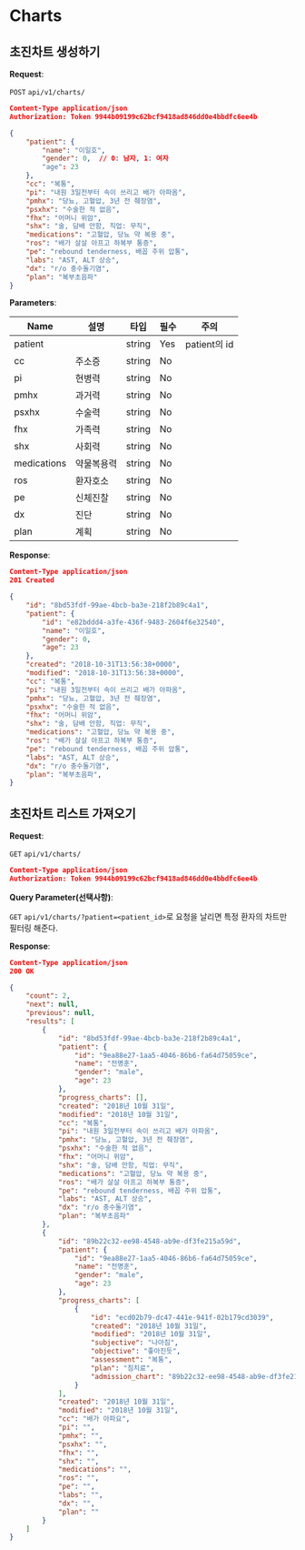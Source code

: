 # Charts

## 초진차트 생성하기

**Request**:

`POST` `api/v1/charts/`
```json
Content-Type application/json
Authorization: Token 9944b09199c62bcf9418ad846dd0e4bbdfc6ee4b

{
    "patient": {
        "name": "이일호",
        "gender": 0,  // 0: 남자, 1: 여자
        "age": 23
    },
    "cc": "복통",
    "pi": "내원 3일전부터 속이 쓰리고 배가 아파옴",
    "pmhx": "당뇨, 고혈압, 3년 전 췌장염",
    "psxhx": "수술한 적 없음",
    "fhx": "어머니 위암",
    "shx": "술, 담배 안함, 직업: 무직",
    "medications": "고혈압, 당뇨 약 복용 중",
    "ros": "배가 살살 아프고 하복부 통증",
    "pe": "rebound tenderness, 배꼽 주위 압통",
    "labs": "AST, ALT 상승",
    "dx": "r/o 충수돌기염",
    "plan": "복부초음파"
}
```

**Parameters**:

Name       | 설명      | 타입   | 필수 | 주의
-----------|-----------|--------|------|------------
patient    |           | string | Yes  | patient의 id
cc         | 주소증    | string | No   | 
pi         | 현병력    | string | No   | 
pmhx       | 과거력    | string | No   | 
psxhx      | 수술력    | string | No   | 
fhx        | 가족력    | string | No   | 
shx        | 사회력    | string | No   | 
medications| 약물복용력| string | No   | 
ros        | 환자호소  | string | No   | 
pe         | 신체진찰  | string | No   | 
dx         | 진단      | string | No   | 
plan       | 계획      | string | No   | 

**Response**:

```json
Content-Type application/json
201 Created

{
    "id": "8bd53fdf-99ae-4bcb-ba3e-218f2b89c4a1",
    "patient": {
        "id": "e82bddd4-a3fe-436f-9483-2604f6e32540",
        "name": "이일호",
        "gender": 0,
        "age": 23
    },
    "created": "2018-10-31T13:56:38+0000",
    "modified": "2018-10-31T13:56:38+0000",
    "cc": "복통",
    "pi": "내원 3일전부터 속이 쓰리고 배가 아파옴",
    "pmhx": "당뇨, 고혈압, 3년 전 췌장염",
    "psxhx": "수술한 적 없음",
    "fhx": "어머니 위암",
    "shx": "술, 담배 안함, 직업: 무직",
    "medications": "고혈압, 당뇨 약 복용 중",
    "ros": "배가 살살 아프고 하복부 통증",
    "pe": "rebound tenderness, 배꼽 주위 압통",
    "labs": "AST, ALT 상승",
    "dx": "r/o 충수돌기염",
    "plan": "복부초음파",
}
```

## 초진차트 리스트 가져오기

**Request**:

`GET` `api/v1/charts/`
```json
Content-Type application/json
Authorization: Token 9944b09199c62bcf9418ad846dd0e4bbdfc6ee4b
```
**Query Parameter(선택사항)**:

`GET` `api/v1/charts/?patient=<patient_id>`로 요청을 날리면 특정 환자의 차트만 필터링 해준다.

**Response**:

```json
Content-Type application/json
200 OK

{
    "count": 2,
    "next": null,
    "previous": null,
    "results": [
        {
            "id": "8bd53fdf-99ae-4bcb-ba3e-218f2b89c4a1",
            "patient": {
                "id": "9ea88e27-1aa5-4046-86b6-fa64d75059ce",
                "name": "전명훈",
                "gender": "male",
                "age": 23
            },
            "progress_charts": [],
            "created": "2018년 10월 31일",
            "modified": "2018년 10월 31일",
            "cc": "복통",
            "pi": "내원 3일전부터 속이 쓰리고 배가 아파옴",
            "pmhx": "당뇨, 고혈압, 3년 전 췌장염",
            "psxhx": "수술한 적 없음",
            "fhx": "어머니 위암",
            "shx": "술, 담배 안함, 직업: 무직",
            "medications": "고혈압, 당뇨 약 복용 중",
            "ros": "배가 살살 아프고 하복부 통증",
            "pe": "rebound tenderness, 배꼽 주위 압통",
            "labs": "AST, ALT 상승",
            "dx": "r/o 충수돌기염",
            "plan": "복부초음파"
        },
        {
            "id": "89b22c32-ee98-4548-ab9e-df3fe215a59d",
            "patient": {
                "id": "9ea88e27-1aa5-4046-86b6-fa64d75059ce",
                "name": "전명훈",
                "gender": "male",
                "age": 23
            },
            "progress_charts": [
                {
                    "id": "ecd02b79-dc47-441e-941f-02b179cd3039",
                    "created": "2018년 10월 31일",
                    "modified": "2018년 10월 31일",
                    "subjective": "나아짐",
                    "objective": "좋아진듯",
                    "assessment": "복통",
                    "plan": "침치료",
                    "admission_chart": "89b22c32-ee98-4548-ab9e-df3fe215a59d"
                }
            ],
            "created": "2018년 10월 31일",
            "modified": "2018년 10월 31일",
            "cc": "배가 아파요",
            "pi": "",
            "pmhx": "",
            "psxhx": "",
            "fhx": "",
            "shx": "",
            "medications": "",
            "ros": "",
            "pe": "",
            "labs": "",
            "dx": "",
            "plan": ""
        }
    ]
}
```
